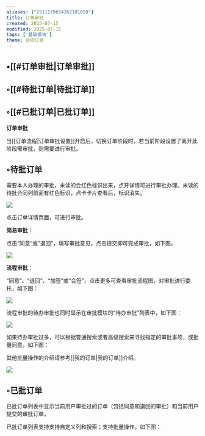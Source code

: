```yaml
---
aliases: ["2511179654262101058"]
title: 订单审批
created: 2025-07-15
modified: 2025-07-15
tags: ['基础模块']
theme: 合同订单
---
```


## •[[#订单审批|订单审批]]

## ◦[[#待批订单|待批订单]]

## ◦[[#已批订单|已批订单]]

**订单审批**

当[[订单流程|订单审批设置]]开启后，切换订单阶段时，若当前阶段设置了离开此阶段需审批，则需要进行审批。

## ◦待批订单

需要本人办理的审批，未读的会红色标识出来，点开详情可进行审批办理。未读的待批合同列前面有红色标识，点卡卡片查看后，标识消失。

![](https://myhelpdoc.oss-cn-heyuan.aliyuncs.com/mdimages/fb6deb336f5d17ff5023f60725a261ea.jpg)

点击订单详情页面，可进行审批。

**简易审批**：

点击“同意“或”退回”，填写审批意见，点击提交即可完成审批，如下图。

![](https://myhelpdoc.oss-cn-heyuan.aliyuncs.com/mdimages/bc904655ec6233b94ca88bb95a01170e.jpg)

**流程审批**：

“同意”、“退回”、“加签”或“会签”，点击更多可查看审批流程图，对审批进行委托，如下图：

![](https://myhelpdoc.oss-cn-heyuan.aliyuncs.com/mdimages/6ef6082cffdffb06daa306a299b9e462.jpg)

流程审批的待办审批也同时显示在审批模块的“待办审批”列表中，如下图：

![](https://myhelpdoc.oss-cn-heyuan.aliyuncs.com/mdimages/309e478e4397fe7d8eb96e5df716336a.jpg)

如果待办审批过多，可以根据普通搜索或者高级搜索来寻找指定的审批事项，或批量同意，如下图：

其他批量操作的介绍请参考[[我的订单|我的订单]]介绍。

![](https://myhelpdoc.oss-cn-heyuan.aliyuncs.com/mdimages/93b17d2062b6856fc300288d1c1a7b09.jpg)

## ◦已批订单

已批订单列表中显示当前用户审批过的订单（包括同意和退回的审批）和当前用户提交的审批订单。

已批订单列表支持支持自定义列和搜索；支持批量操作。如下图：

